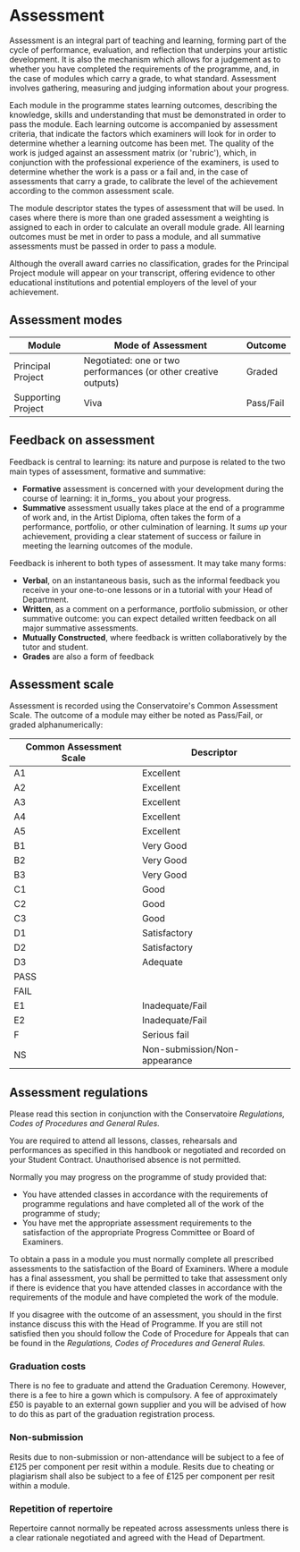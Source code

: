 # Assessment

Assessment is an integral part of teaching and learning, forming part of the cycle of performance, evaluation, and reflection that underpins your artistic development. It is also the mechanism which allows for a judgement as to whether you have completed the requirements of the programme, and, in the case of modules which carry a grade, to what standard. Assessment involves gathering, measuring and judging information about your progress.

Each module in the programme states learning outcomes, describing the knowledge, skills and understanding that must be demonstrated in order to pass the module. Each learning outcome is accompanied by assessment criteria, that indicate the factors which examiners will look for in order to determine whether a learning outcome has been met. The quality of the work is judged against an assessment matrix (or 'rubric'), which, in conjunction with the professional experience of the examiners, is used to determine whether the work is a pass or a fail and, in the case of assessments that carry a grade, to calibrate the level of the achievement according to the common assessment scale.

The module descriptor states the types of assessment that will be used. In cases where there is more than one graded assessment a weighting is assigned to each in order to calculate an overall module grade. All learning outcomes must be met in order to pass a module, and all summative assessments must be passed in order to pass a module.

Although the overall award carries no classification, grades for the Principal Project module will appear on your transcript, offering evidence to other educational institutions and potential employers of the level of your achievement.

## Assessment modes

| Module | Mode of Assessment | Outcome |
| --- | --- | --- |
| Principal Project | Negotiated: one or two performances (or other creative outputs) | Graded |
| Supporting Project | Viva | Pass/Fail |

## Feedback on assessment

Feedback is central to learning: its nature and purpose is related to the two main types of assessment, formative and summative:

- **Formative** assessment is concerned with your development during the course of learning: it in_forms_ you about your progress.
- **Summative** assessment usually takes place at the end of a programme of work and, in the Artist Diploma, often takes the form of a performance, portfolio, or other culmination of learning. It _sums up_ your achievement, providing a clear statement of success or failure in meeting the learning outcomes of the module.

Feedback is inherent to both types of assessment. It may take many forms:

- **Verbal**, on an instantaneous basis, such as the informal feedback you receive in your one-to-one lessons or in a tutorial with your Head of Department.
- **Written**, as a comment on a performance, portfolio submission, or other summative outcome: you can expect detailed written feedback on all major summative assessments.
- **Mutually Constructed**, where feedback is written collaboratively by the tutor and student.
- **Grades** are also a form of feedback

## Assessment scale

Assessment is recorded using the Conservatoire's Common Assessment Scale. The outcome of a module may either be noted as Pass/Fail, or graded alphanumerically:

| **Common Assessment Scale** | **Descriptor** |
| --- | --- |
| A1 | Excellent |
| A2 | Excellent |
| A3 | Excellent |
| A4 | Excellent |
| A5 | Excellent |
| B1 | Very Good |
| B2 | Very Good |
| B3 | Very Good |
| C1 | Good |
| C2 | Good |
| C3 | Good |
| D1 | Satisfactory |
| D2 | Satisfactory |
| D3 | Adequate |
| PASS |
| FAIL |
| E1 | Inadequate/Fail |
| E2 | Inadequate/Fail |
| F | Serious fail |
| NS | Non-submission/Non-appearance |

## Assessment regulations

Please read this section in conjunction with the Conservatoire _Regulations, Codes of Procedures and General Rules._

You are required to attend all lessons, classes, rehearsals and performances as specified in this handbook or negotiated and recorded on your Student Contract. Unauthorised absence is not permitted.

Normally you may progress on the programme of study provided that:

- You have attended classes in accordance with the requirements of programme regulations and have completed all of the work of the programme of study;
- You have met the appropriate assessment requirements to the satisfaction of the appropriate Progress Committee or Board of Examiners.

To obtain a pass in a module you must normally complete all prescribed assessments to the satisfaction of the Board of Examiners. Where a module has a final assessment, you shall be permitted to take that assessment only if there is evidence that you have attended classes in accordance with the requirements of the module and have completed the work of the module.

If you disagree with the outcome of an assessment, you should in the first instance discuss this with the Head of Programme. If you are still not satisfied then you should follow the Code of Procedure for Appeals that can be found in the _Regulations, Codes of Procedures and General Rules._

### Graduation costs

There is no fee to graduate and attend the Graduation Ceremony. However, there is a fee to hire a gown which is compulsory. A fee of approximately £50 is payable to an external gown supplier and you will be advised of how to do this as part of the graduation registration process.

### Non-submission

Resits due to non-submission or non-attendance will be subject to a fee of £125 per component per resit within a module. Resits due to cheating or plagiarism shall also be subject to a fee of £125 per component per resit within a module.

### Repetition of repertoire

Repertoire cannot normally be repeated across assessments unless there is a clear rationale negotiated and agreed with the Head of Department.